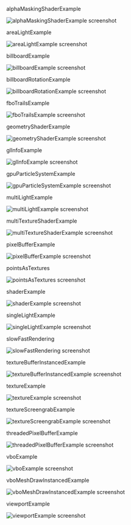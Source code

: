 alphaMaskingShaderExample

![alphaMaskingShaderExample screenshot](alphaMaskingShaderExample.png)

areaLightExample

![areaLightExample screenshot](areaLightExample.png)

billboardExample

![billboardExample screenshot](billboardExample.png)

billboardRotationExample

![billboardRotationExample screenshot](billboardRotationExample.png)

fboTrailsExample

![fboTrailsExample screenshot](fboTrailsExample.png)

geometryShaderExample

![geometryShaderExample screenshot](geometryShaderExample.png)

glInfoExample

![glInfoExample screenshot](glInfoExample.png)

gpuParticleSystemExample

![gpuParticleSystemExample screenshot](gpuParticleSystemExample.png)

multiLightExample

![multiLightExample screenshot](multiLightExample.png)

multiTextureShaderExample

![multiTextureShaderExample screenshot](multiTextureShaderExample.png)

pixelBufferExample

![pixelBufferExample screenshot](pixelBufferExample.png)

pointsAsTextures

![pointsAsTextures screenshot](pointsAsTextures.png)

shaderExample

![shaderExample screenshot](shaderExample.png)

singleLightExample

![singleLightExample screenshot](singleLightExample.png)

slowFastRendering

![slowFastRendering screenshot](slowFastRendering.png)

textureBufferInstancedExample

![textureBufferInstancedExample screenshot](textureBufferInstancedExample.png)

textureExample

![textureExample screenshot](textureExample.png)

textureScreengrabExample

![textureScreengrabExample screenshot](textureScreengrabExample.png)

threadedPixelBufferExample

![threadedPixelBufferExample screenshot](threadedPixelBufferExample.png)

vboExample

![vboExample screenshot](vboExample.png)

vboMeshDrawInstancedExample

![vboMeshDrawInstancedExample screenshot](vboMeshDrawInstancedExample.png)

viewportExample

![viewportExample screenshot](viewportExample.png)

